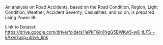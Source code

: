 An analysis on Road Accidents, based on the Road Condition, Region, Light Condition, Weather, Accident Severity, Casualities, and so on, is prepared using Power BI.

Link to Dataset: https://drive.google.com/drive/folders/1ePkFGin1NgG5BWKw5-w8_tLFS_-kAxvi?usp=drive_link
